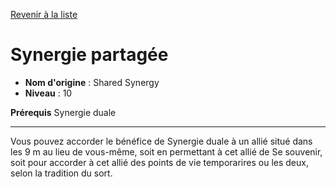 [Revenir à la liste](list.md)

# Synergie partagée

 * **Nom d'origine** : Shared Synergy
 * **Niveau** : 10


<p><span id="ctl00_MainContent_DetailedOutput"><strong>Prérequis</strong> Synergie duale<br></span></p>
<hr>
<p>Vous pouvez accorder le bénéfice de Synergie duale à un allié situé dans les 9 m au lieu de vous-même, soit en permettant à cet allié de Se souvenir, soit pour accorder à cet allié des points de vie temporarires ou les deux, selon la tradition du sort.&nbsp;</p>